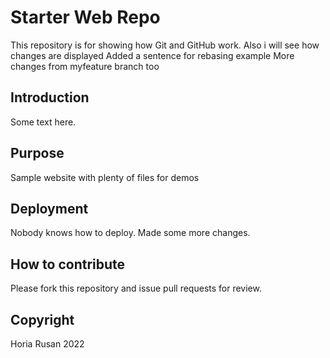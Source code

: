 # Starter Web Repo

This repository is for showing how Git and GitHub work.
Also i will see how changes are displayed
Added a sentence for rebasing example
More changes from myfeature branch too

## Introduction

Some text here.

## Purpose

Sample website with plenty of files for demos

## Deployment

Nobody knows how to deploy.
Made some more changes.

## How to contribute

Please fork this repository and issue pull requests for review.

## Copyright

Horia Rusan 2022